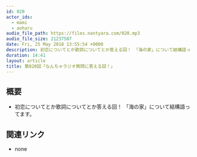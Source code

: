 ```yaml
---
id: 020
actor_ids:
  - mami
  - aoharu
audio_file_path: https://files.nantyara.com/020.mp3
audio_file_size: 21237587
date: Fri, 25 May 2018 13:55:54 +0000
description: 初恋についてとか歌詞についてとか答える回！ 「海の家」について結構語ってます。
duration: 14:41
layout: article
title: 第020回「なんちゃラジオ質問に答える回！」
---
```

## 概要

* 初恋についてとか歌詞についてとか答える回！ 「海の家」について結構語ってます。

## 関連リンク

* none
